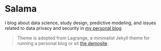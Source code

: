 # Salama

 I blog about data science, study design, predictive modeling, and issues related to data privacy and security in [my personal blog](https://dataubc.github.io/Salama/)


> Theme is adopted from Lagrange, a minimalist Jekyll theme for running a personal blog or sit [the demosite](https://lenpaul.github.io/Lagrange/).

